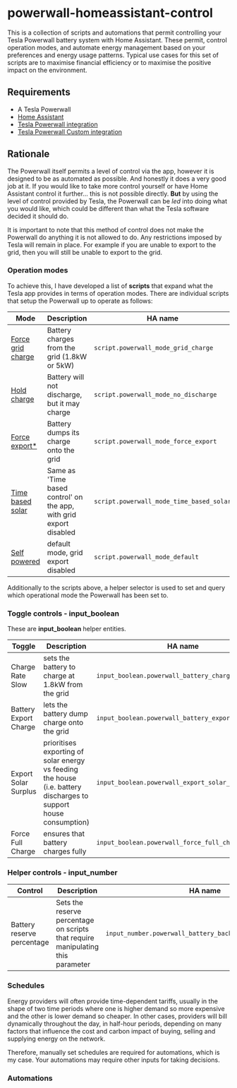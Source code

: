 # powerwall-homeassistant-control

This is a collection of scripts and automations that permit controlling your Tesla Powerwall battery system with Home Assistant. These permit, control operation modes, and automate energy management based on your preferences and energy usage patterns. Typical use cases for this set of scripts are to maximise financial efficiency or to maximise the positive impact on the environment.

## Requirements

* A Tesla Powerwall
* [Home Assistant](https://www.home-assistant.io/)
* [Tesla Powerwall integration](https://www.home-assistant.io/integrations/powerwall)
* [Tesla Powerwall Custom integration](https://github.com/alandtse/tesla)

## Rationale

The Powerwall itself permits a level of control via the app, however it is designed to be as automated as possible. And honestly it does a very good job at it. If you would like to take more control yourself or have Home Assistant control it further... this is not possible directly. **But** by using the level of control provided by Tesla, the Powerwall can be *led* into doing what you would like, which could be different than what the Tesla software decided it should do.

It is important to note that this method of control does not make the Powerwall do anything it is not allowed to do. Any restrictions imposed by Tesla will remain in place. For example if you are unable to export to the grid, then you will still be unable to export to the grid.

### Operation modes

To achieve this, I have developed a list of **scripts** that expand what the Tesla app provides in terms of operation modes. There are individual scripts that setup the Powerwall up to operate as follows:

| Mode | Description | HA name | Dependencies/control | 
|------|-------------|---------|----------------------|
| [Force grid charge](scripts/grid_charge.yaml) | Battery charges from the grid (1.8kW or 5kW) | `script.powerwall_mode_grid_charge` | `input_boolean.powerwall_battery_charge_rate_slow` `input_boolean.powerwall_force_full_charge` |
| [Hold charge](scripts/hold_charge.yaml) | Battery will not discharge, but it may charge | `script.powerwall_mode_no_discharge` | |
| [Force export\*](scripts/force_export.yaml) | Battery dumps its charge onto the grid | `script.powerwall_mode_force_export` | |
| [Time based solar](scripts/time_based_solar.yaml) | Same as 'Time based control' on the app, with grid export disabled | `script.powerwall_mode_time_based_solar` | `input_number.powerwall_battery_backup_reserve_operation` |
| [Self powered](scripts/self_powered.yaml) | default mode, grid export disabled | `script.powerwall_mode_default` | |

Additionally to the scripts above, a helper selector is used to set and query which operational mode the Powerwall has been set to.



### Toggle controls - input_boolean

These are **input_boolean** helper entities.

| Toggle | Description | HA name | Affects |
|--------|-------------|---------|---------|
| Charge Rate Slow | sets the battery to charge at 1.8kW from the grid | `input_boolean.powerwall_battery_charge_rate_slow` | `script.powerwall_mode_grid_charge` |
| Battery Export Charge | lets the battery dump charge onto the grid | `input_boolean.powerwall_battery_export_charge` | `script.powerwall_mode_time_based_solar` |
| Export Solar Surplus | prioritises exporting of solar energy vs feeding the house (i.e. battery discharges to support house consumption) | `input_boolean.powerwall_export_solar_surplus` | |
| Force Full Charge | ensures that battery charges fully | `input_boolean.powerwall_force_full_charge` | `script.powerwall_mode_grid_charge` |

### Helper controls - input_number

| Control | Description | HA name | Affects |
|---------|-------------|---------|---------|
| Battery reserve percentage | Sets the reserve percentage on scripts that require manipulating this parameter | `input_number.powerwall_battery_backup_reserve_operation` | `script.powerwall_mode_default` `script.powerwall_mode_time_based_solar` |

### Schedules

Energy providers will often provide time-dependent tariffs, usually in the shape of two time periods where one is higher demand so more expensive and the other is lower demand so cheaper. In other cases, providers will bill dynamically throughout the day, in half-hour periods, depending on many factors that influence the cost and carbon impact of buying, selling and supplying energy on the network.

Therefore, manually set schedules are required for automations, which is my case. Your automations may require other inputs for taking decisions.

### Automations

